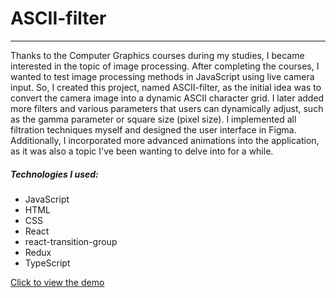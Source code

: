 # ASCII-filter

---

Thanks to the Computer Graphics courses during my studies, I became interested in the topic of image processing. After completing the courses, I wanted to test image processing methods in JavaScript using live camera input. So, I created this project, named ASCII-filter, as the initial idea was to convert the camera image into a dynamic ASCII character grid. I later added more filters and various parameters that users can dynamically adjust, such as the gamma parameter or square size (pixel size). I implemented all filtration techniques myself and designed the user interface in Figma. Additionally, I incorporated more advanced animations into the application, as it was also a topic I've been wanting to delve into for a while.

##### Technologies I used:

- JavaScript
- HTML
- CSS
- React
- react-transition-group
- Redux
- TypeScript

[Click to view the demo](https://ascii-filter.onrender.com)
